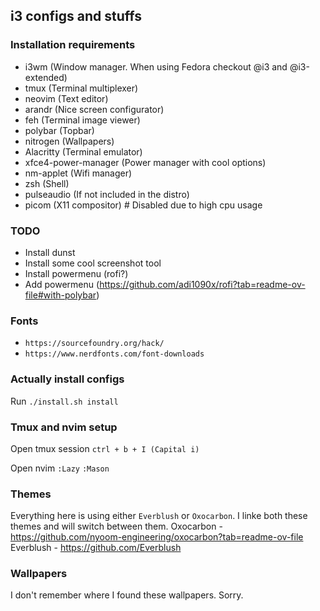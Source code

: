 ## i3 configs and stuffs

### Installation requirements
- i3wm (Window manager. When using Fedora checkout @i3 and @i3-extended)
- tmux (Terminal multiplexer)
- neovim (Text editor)
- arandr (Nice screen configurator)
- feh (Terminal image viewer)
- polybar (Topbar)
- nitrogen (Wallpapers)
- Alacritty (Terminal emulator)
- xfce4-power-manager (Power manager with cool options)
- nm-applet (Wifi manager)
- zsh (Shell)
- pulseaudio (If not included in the distro)
- picom (X11 compositor) # Disabled due to high cpu usage

### TODO
- Install dunst
- Install some cool screenshot tool
- Install powermenu (rofi?)
- Add powermenu (https://github.com/adi1090x/rofi?tab=readme-ov-file#with-polybar)

### Fonts
- ```https://sourcefoundry.org/hack/```
- ```https://www.nerdfonts.com/font-downloads```

### Actually install configs
Run ```./install.sh install```

### Tmux and nvim setup
Open tmux session
```ctrl + b + I (Capital i)```

Open nvim
 ```:Lazy```
 ```:Mason```

### Themes
Everything here is using either ```Everblush``` or ```Oxocarbon```. I linke both these themes and will switch between them.
Oxocarbon - https://github.com/nyoom-engineering/oxocarbon?tab=readme-ov-file
Everblush - https://github.com/Everblush

### Wallpapers
I don't remember where I found these wallpapers. Sorry.
